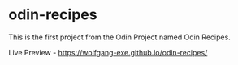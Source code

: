 # odin-recipes

This is the first project from the Odin Project named Odin Recipes.

Live Preview - https://wolfgang-exe.github.io/odin-recipes/
